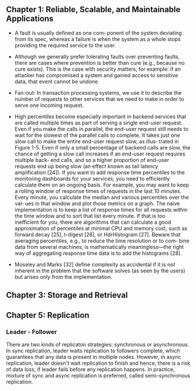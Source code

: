 
## Chapter 1: Reliable, Scalable, and Maintainable Applications

- A fault is usually defined as one com‐ ponent of the system deviating from its spec, whereas a failure is when the system as a whole stops providing the required service to the user. 

- Although we generally prefer tolerating faults over preventing faults, there are cases where prevention is better than cure (e.g., because no cure exists). This is the case with security matters, for example: if an attacker has compromised a system and gained access to sensitive data, that event cannot be undone.

- Fan-out: In transaction processing systems, we use it to describe the number of requests to other services that we need to make in order to serve one incoming request.

- High percentiles become especially important in backend services that are called multiple times as part of serving a single end-user request. Even if you make the calls in parallel, the end-user request still needs to wait for the slowest of the parallel calls to complete. It takes just one slow call to make the entire end-user request slow, as illus‐ trated in Figure 1-5. Even if only a small percentage of backend calls are slow, the chance of getting a slow call increases if an end-user request requires multiple back‐ end calls, and so a higher proportion of end-user requests end up being slow (an effect known as tail latency amplification [24]).
If you want to add response time percentiles to the monitoring dashboards for your services, you need to efficiently calculate them on an ongoing basis. For example, you may want to keep a rolling window of response times of requests in the last 10 minutes. Every minute, you calculate the median and various percentiles over the val‐ ues in that window and plot those metrics on a graph.
The naïve implementation is to keep a list of response times for all requests within the time window and to sort that list every minute. If that is too inefficient for you, there are algorithms that can calculate a good approximation of percentiles at minimal CPU and memory cost, such as forward decay [25], t-digest [26], or HdrHistogram [27]. Beware that averaging percentiles, e.g., to reduce the time resolution or to com‐ bine data from several machines, is mathematically meaningless—the right way of aggregating response time data is to add the histograms [28].

- Moseley and Marks [32] define complexity as accidental if it is not inherent in the problem that the software solves (as seen by the users) but arises only from the implementation.

## Chapter 3: Storage and Retrieval

## Chapter 5: Replication

### Leader - Follower

There are two kinds of replicaton strategies: synchronous or asynchronous.
In sync replication, leader waits replication to followers complete, which guarantees
that any data is present in multiple nodes. However, in async replication, leader 
doesn't wait replication to finish and hence, there is a risk of data loss, if leader
fails before any replication happens. In practice, mixture of sync and async replication
is preferred, called semi-synchronous replication. 
